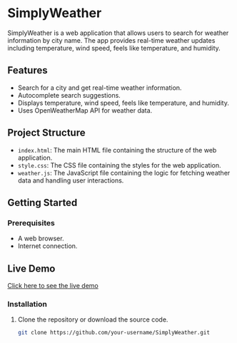 # SimplyWeather

SimplyWeather is a web application that allows users to search for weather information by city name. The app provides real-time weather updates including temperature, wind speed, feels like temperature, and humidity.

## Features

- Search for a city and get real-time weather information.
- Autocomplete search suggestions.
- Displays temperature, wind speed, feels like temperature, and humidity.
- Uses OpenWeatherMap API for weather data.

## Project Structure

- `index.html`: The main HTML file containing the structure of the web application.
- `style.css`: The CSS file containing the styles for the web application.
- `weather.js`: The JavaScript file containing the logic for fetching weather data and handling user interactions.

## Getting Started

### Prerequisites

- A web browser.
- Internet connection.

## Live Demo

[Click here to see the live demo]((https://anugraheeth.github.io/WeatherApp/))

### Installation

1. Clone the repository or download the source code.

   ```bash
   git clone https://github.com/your-username/SimplyWeather.git
